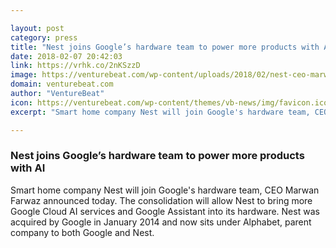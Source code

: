 ```yaml
---

layout: post
category: press
title: "Nest joins Google’s hardware team to power more products with AI"
date: 2018-02-07 20:42:03
link: https://vrhk.co/2nKSzzD
image: https://venturebeat.com/wp-content/uploads/2018/02/nest-ceo-marwan-farwaz.jpg?fit=780%2C520&strip=all
domain: venturebeat.com
author: "VentureBeat"
icon: https://venturebeat.com/wp-content/themes/vb-news/img/favicon.ico
excerpt: "Smart home company Nest will join Google's hardware team, CEO Marwan Farwaz announced today. The consolidation will allow Nest to bring more Google Cloud AI services and Google Assistant into its hardware. Nest was acquired by Google in January 2014 and now sits under Alphabet, parent company to both Google and Nest."

---
```


### Nest joins Google’s hardware team to power more products with AI

Smart home company Nest will join Google's hardware team, CEO Marwan Farwaz announced today. The consolidation will allow Nest to bring more Google Cloud AI services and Google Assistant into its hardware. Nest was acquired by Google in January 2014 and now sits under Alphabet, parent company to both Google and Nest.